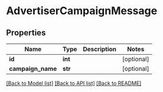 # AdvertiserCampaignMessage

## Properties
Name | Type | Description | Notes
------------ | ------------- | ------------- | -------------
**id** | **int** |  | [optional] 
**campaign_name** | **str** |  | [optional] 

[[Back to Model list]](../README.md#documentation-for-models) [[Back to API list]](../README.md#documentation-for-api-endpoints) [[Back to README]](../README.md)


